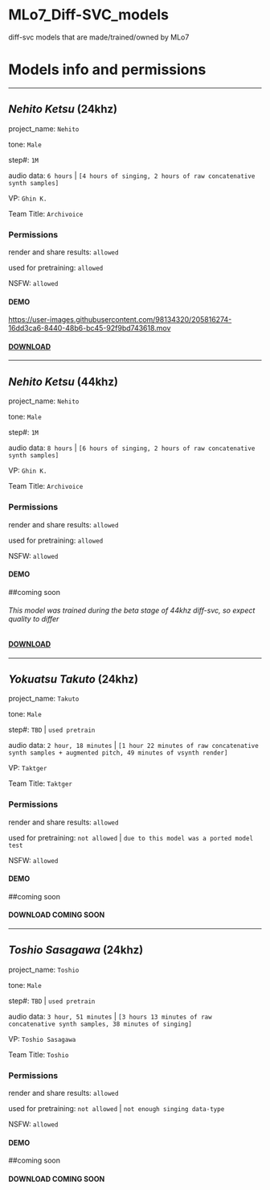 # MLo7_Diff-SVC_models
diff-svc models that are made/trained/owned by MLo7

# Models info and permissions

_____________________________

## _Nehito Ketsu_ (24khz)

project_name: `Nehito`

tone: `Male`

step#: `1M`

audio data: `6 hours` | `[4 hours of singing, 2 hours of raw concatenative synth samples]`

VP: `Ghin K.`

Team Title: `Archivoice`

### Permissions

render and share results: `allowed`

used for pretraining: `allowed`

NSFW: `allowed`

#### DEMO 
https://user-images.githubusercontent.com/98134320/205816274-16dd3ca6-8440-48b6-bc45-92f9bd743618.mov

#### [DOWNLOAD](https://github.com/MLo7Ghinsan/MLo7_Diff-SVC_models/releases/tag/models)

_____________________________

## _Nehito Ketsu_ (44khz)

project_name: `Nehito`

tone: `Male`

step#: `1M`

audio data: `8 hours` | `[6 hours of singing, 2 hours of raw concatenative synth samples]`

VP: `Ghin K.`

Team Title: `Archivoice`

### Permissions

render and share results: `allowed`

used for pretraining: `allowed`

NSFW: `allowed`

#### DEMO 
##coming soon

###### This model was trained during the beta stage of 44khz diff-svc, so expect quality to differ

#### [DOWNLOAD](https://github.com/MLo7Ghinsan/MLo7_Diff-SVC_models/releases/tag/models)


_____________________________

## _Yokuatsu Takuto_ (24khz)

project_name: `Takuto`

tone: `Male`

step#: `TBD` | `used pretrain`

audio data: `2 hour, 18 minutes` | `[1 hour 22 minutes of raw concatenative synth samples + augmented pitch, 49 minutes of vsynth render]`

VP: `Taktger`

Team Title: `Taktger`

### Permissions

render and share results: `allowed`

used for pretraining: `not allowed` | `due to this model was a ported model test`

NSFW: `allowed`

#### DEMO 
##coming soon

#### DOWNLOAD COMING SOON

_____________________________

## _Toshio Sasagawa_ (24khz)

project_name: `Toshio`

tone: `Male`

step#: `TBD` | `used pretrain`

audio data: `3 hour, 51 minutes` | `[3 hours 13 minutes of raw concatenative synth samples, 38 minutes of singing]`

VP: `Toshio Sasagawa`

Team Title: `Toshio`

### Permissions

render and share results: `allowed`

used for pretraining: `not allowed` | `not enough singing data-type`

NSFW: `allowed`

#### DEMO 
##coming soon

#### DOWNLOAD COMING SOON
